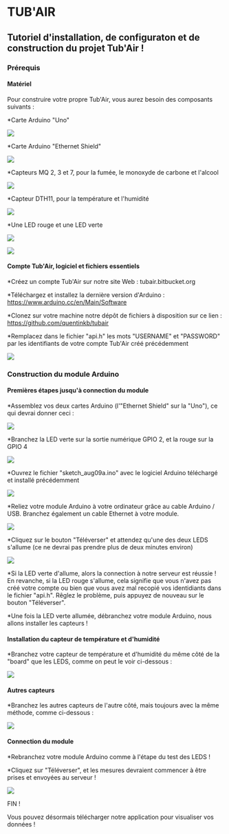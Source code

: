 # TUB'AIR
## Tutoriel d'installation, de configuraton et de construction du projet Tub'Air !



### Prérequis

#### Matériel

Pour construire votre propre Tub'Air, vous aurez besoin des composants suivants :

*Carte Arduino "Uno"

![](http://nsa38.casimages.com/img/2016/08/30/160830025224881695.jpg)

*Carte Arduino "Ethernet Shield"

![](http://nsa38.casimages.com/img/2016/08/30/160830025442342397.jpg)

*Capteurs MQ 2, 3 et 7, pour la fumée, le monoxyde de carbone et l'alcool

![](http://nsa38.casimages.com/img/2016/08/30/mini_16083003012993680.jpg)

*Capteur DTH11, pour la température et l'humidité

![](http://nsa37.casimages.com/img/2016/08/30/mini_160830030001605707.jpg)

*Une LED rouge et une LED verte

![](http://nsa37.casimages.com/img/2016/09/01/160901040551782599.png)

![](http://nsa38.casimages.com/img/2016/09/01/160901040438910070.png)


#### Compte Tub'Air, logiciel et fichiers essentiels
 
*Créez un compte Tub'Air sur notre site Web : tubair.bitbucket.org

*Téléchargez et installez la dernière version d'Arduino : https://www.arduino.cc/en/Main/Software

*Clonez sur votre machine notre dépôt de fichiers à disposition sur ce lien : https://github.com/quentinkb/tubair

*Remplacez dans le fichier "api.h" les mots "USERNAME" et "PASSWORD" par les identifiants de votre compte Tub'Air créé précédemment

![](http://nsa38.casimages.com/img/2016/08/17/160817104452784409.png)


### Construction du module Arduino


#### Premières étapes jusqu'à connection du module

*Assemblez vos deux cartes Arduino (l'"Ethernet Shield" sur la "Uno"), ce qui devrai donner ceci :

![](http://nsa38.casimages.com/img/2016/08/17/mini_160817114924506168.jpg)

*Branchez la LED verte sur la sortie numérique GPIO 2, et la rouge sur la GPIO 4

![](http://nsa38.casimages.com/img/2016/08/17/160817121623409266.png)

*Ouvrez le fichier "sketch_aug09a.ino" avec le logiciel Arduino téléchargé et installé précédemment

![](http://nsa38.casimages.com/img/2016/08/17/160817121848377371.png)

*Reliez votre module Arduino à votre ordinateur grâce au cable Arduino / USB.
Branchez également un cable Ethernet à votre module.

![](http://nsa38.casimages.com/img/2016/08/30/mini_160830030623301908.jpg)

*Cliquez sur le bouton "Téléverser" et attendez qu'une des deux LEDS s'allume (ce ne devrai pas prendre plus de deux minutes environ)

![](http://nsa37.casimages.com/img/2016/08/17/160817122152909792.png)

*Si la LED verte d'allume, alors la connection à notre serveur est réussie ! En revanche, si la LED rouge s'allume, cela signifie que vous n'avez pas créé votre compte ou bien que vous avez mal recopié vos identidiants dans le fichier "api.h". Rêglez le problème, puis appuyez de nouveau sur le bouton "Téléverser".

*Une fois la LED verte allumée, débranchez votre module Arduino, nous allons installer les capteurs !


#### Installation du capteur de température et d'humidité

*Branchez votre capteur de température et d'humidité du même côté de la "board" que les LEDS, comme on peut le voir ci-dessous :

![](http://nsa38.casimages.com/img/2016/08/17/160817025413718421.png)

#### Autres capteurs

*Branchez les autres capteurs de l'autre côté, mais toujours avec la même méthode, comme ci-dessous :

![](http://nsa37.casimages.com/img/2016/08/17/160817031113671585.png)

#### Connection du module

*Rebranchez votre module Arduino comme à l'étape du test des LEDS !

*Cliquez sur "Téléverser", et les mesures devraient commencer à être prises et envoyées au serveur !

![](http://nsa38.casimages.com/img/2016/08/30/mini_160830030623301908.jpg)

FIN !

Vous pouvez désormais télécharger notre application pour visualiser vos données !
